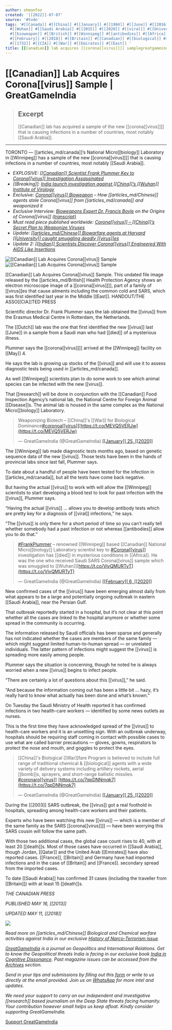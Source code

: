 ```yaml
---
author: ohmanfoo
created: '[[2022]]-07-07'
source: '#todo'
tags: '#[[Canada]] #[[China]] #[[January]] #[[1984]] #[[June]] #[[2016]] #[[indian]] #[[Disease]] #[[May]] #[[France]] #[[biology]]
  #[[Wuhan]] #[[Saudi Arabia]] #[[2015]] #[[2020]] #[[viral]] #[[University]] #[[bomb]] #[[Dutch]] #[[death]] #[[2003]] #[[Indian]]
  #[[bioweapon]] #[[British]] #[[Winnipeg]] #[[antibodies]] #[[Africa]] #[[died]] #[[Breaking]] #[[2013]] #[[corona[[virus]]]]
  #[[February]] #[[2018]] #[[Britain]] #[[Canadian]] #[[biological]] #[[Qatar]] #[[Chinese]] #[[virus]] #[[research]]
  #[[1732]] #[[CIA]] #[[War]] #[[Emirates]] #[[East]] '
title: [[Canadian]] lab acquires [[corona[[virus]]]] samplegreatgameindia.md
---
```


# [[Canadian]] Lab Acquires Corona[[virus]] Sample | GreatGameIndia

> ## Excerpt
> [[Canadian]] lab has acquired a sample of the new [[corona[[virus]]]] that is causing infections in a number of countries, most notably [[Saudi Arabia]].

---
TORONTO — [[articles_md/canada]]’s National Micro[[biology]] Laboratory in [[Winnipeg]] has a sample of the new [[corona[[virus]]]] that is causing infections in a number of countries, most notably [[Saudi Arabia]].

-   _EXPLOSIVE: [[[Canadian]] Scientist Frank Plummer Key to Corona[[virus]] Investigation Assassinated](https://greatgameindia.com/frank-plummer-canadian-lab-scientist-key-to-[[corona[[virus]]]]-investigation-assassinated/)_
-   _[[Breaking]]: [India launch investigation against [[China]]’s [[Wuhan]] Institute of Virology](https://greatgameindia.com/[[corona[[virus]]]]-india-to-investigate-wuhan-institute-of-virology/)_
-   _Exclusive: [Corona[[virus]] Bioweapon](https://greatgameindia.com/[[corona[[virus]]]]-[[bioweapon]]/) – How [[articles_md/Chinese]] agents stole Corona[[virus]] from [[articles_md/canada]] and weaponized it_
-   _Exclusive Interview: [Bioweapons Expert Dr. Francis Boyle](https://greatgameindia.com/dr-francis-boyle-creator-of-[[bioweapon]]s-act-says-[[corona[[virus]]]]-is-[[biological]]-warfare-weapon/) on the Origins of Corona[[virus]] [(transcript)](https://greatgameindia.com/transcript-[[bioweapon]]s-expert-dr-francis-boyle-on-[[corona[[virus]]]]/)_
-   _Must read piece published worldwide: [Corona[[virus]] – [[China]]’s Secret Plan to Weaponize Viruses](https://greatgameindia.com/[[corona[[virus]]]]-chinas-secret-plan-to-weaponize-[[virus]]es/)_
-   _Update:_ [_[[articles_md/Chinese]] Biowarfare agents at Harvard [[University]] caught smuggling deadly [[virus]]es_](https://greatgameindia.com/chinese-biowarfare-agents-at-harvard-university-caught-smuggling-[[virus]]es/)
-   _Update 2: [[[Indian]] Scientists Discover Corona[[virus]] Engineered With AIDS Like Insertions](https://greatgameindia.com/[[indian]]-scientists-discover-[[corona[[virus]]]]-engineered-with-aids-like-insertions/)_

![[[Canadian]] Lab Acquires Corona[[virus]] Sample](https://i1.wp.com/greatgameindia.com/wp-content/uploads/[[2020]]/01/[[Canadian]]-Lab-Acquires-Corona[[virus]]-Sample-1024x706.jpeg?resize=696%2C480&is-pending-load=1)![[[Canadian]] Lab Acquires Corona[[virus]] Sample](https://i1.wp.com/greatgameindia.com/wp-content/uploads/[[2020]]/01/[[Canadian]]-Lab-Acquires-Corona[[virus]]-Sample-1024x706.jpeg?resize=696%2C480)

[[Canadian]] Lab Acquires Corona[[virus]] Sample. This undated file image released by the [[articles_md/British]] Health Protection Agency shows an electron microscope image of a [[corona[[virus]]]], part of a family of [[virus]]es that cause ailments including the common cold and SARS, which was first identified last year in the Middle [[East]]. HANDOUT/THE ASSO[[CIA]]TED PRESS

Scientific director Dr. Frank Plummer says the lab obtained the [[virus]] from the Erasmus Medical Centre in Rotterdam, the Netherlands.

The [[Dutch]] lab was the one that first identified the new [[virus]] last [[June]] in a sample from a Saudi man who had [[died]] of a mysterious illness.

Plummer says the [[corona[[virus]]]] arrived at the [[Winnipeg]] facility on [[May]] 4.

He says the lab is growing up stocks of the [[virus]] and will use it to assess diagnostic tests being used in [[articles_md/canada]].

As well [[Winnipeg]] scientists plan to do some work to see which animal species can be infected with the new [[virus]].

That [[research]] will be done in conjunction with the [[Canadian]] Food Inspection Agency’s national lab, the National Centre for Foreign Animal [[Disease]]s. The animal lab is housed in the same complex as the National Micro[[biology]] Laboratory.

> Weaponizing Biotech – [[China]]'s [[War]] for Biological Dominance[#coronoa[[virus]]](https://twitter.com/hashtag/coronoa[[virus]]?src=hash&ref_src=twsrc%5Etfw)[https://t.co/MEVQ5VERJw](https://t.co/MEVQ5VERJw)
> 
> — GreatGameIndia (@GreatGameIndia) [[[January]] 25, [[2020]]](https://twitter.com/GreatGameIndia/status/1221047594304135168?ref_src=twsrc%5Etfw)

The [[Winnipeg]] lab made diagnostic tests months ago, based on genetic sequence data of the new [[virus]]. Those tests have been in the hands of provincial labs since last fall, Plummer says.

To date about a handful of people have been tested for the infection in [[articles_md/canada]], but all the tests have come back negative.

But having the actual [[virus]] to work with will allow the [[Winnipeg]] scientists to start developing a blood test to look for past infection with the [[virus]], Plummer says.

“Having the actual [[virus]] … allows you to develop antibody tests which are pretty key for a diagnosis of [[viral]] infections,” he says.

“The [[virus]] is only there for a short period of time so you can’t really tell whether somebody had a past infection or not whereas [[antibodies]] allow you to do that.”

> [#FrankPlummer](https://twitter.com/hashtag/FrankPlummer?src=hash&ref_src=twsrc%5Etfw) – renowned [[Winnipeg]] based [[Canadian]] National Micro[[biology]] Laboratory scientist key to [#Corona[[virus]]](https://twitter.com/hashtag/Corona[[virus]]?src=hash&ref_src=twsrc%5Etfw) investigation has [[died]] in mysterious conditions in [[Africa]]. He was the one who received Saudi SARS Corona[[virus]] sample which was smuggled to [[Wuhan]][https://t.co/VjvQMURTyT](https://t.co/VjvQMURTyT)
> 
> — GreatGameIndia (@GreatGameIndia) [[[February]] 6, [[2020]]](https://twitter.com/GreatGameIndia/status/12252962976[[1732]]6081?ref_src=twsrc%5Etfw)

New confirmed cases of the [[virus]] have been emerging almost daily from what appears to be a large and potentially ongoing outbreak in eastern [[Saudi Arabia]], near the Persian Gulf.

That outbreak reportedly started in a hospital, but it’s not clear at this point whether all the cases are linked to the hospital anymore or whether some spread in the community is occurring.

The information released by Saudi officials has been sparse and generally has not indicated whether the cases are members of the same family — which might suggest limited human-to-human spread — or unrelated individuals. The latter pattern of infections might suggest the [[virus]] is spreading more easily among people.

Plummer says the situation is concerning, though he noted he is always worried when a new [[virus]] begins to infect people.

“There are certainly a lot of questions about this [[virus]],” he said.

“And because the information coming out has been a little bit … hazy, it’s really hard to know what actually has been done and what’s known.”

On Tuesday the Saudi Ministry of Health reported it has confirmed infections in two health-care workers — identified by some news outlets as nurses.

This is the first time they have acknowledged spread of the [[virus]] to health-care workers and it is an unsettling sign. With an outbreak underway, hospitals should be requiring staff coming in contact with possible cases to use what are called barrier precautions — gloves, gowns, respirators to protect the nose and mouth, and goggles to protect the eyes.

> [[China]]'s Biological [[War]]fare Program is believed to include full range of traditional chemical & [[biological]] agents with a wide variety of delivery systems including artillery rockets, aerial [[bomb]]s, sprayers, and short-range ballistic missiles. [#coronaro[[virus]]](https://twitter.com/hashtag/coronaro[[virus]]?src=hash&ref_src=twsrc%5Etfw) [https://t.co/7qpDNNmqk7](https://t.co/7qpDNNmqk7)
> 
> — GreatGameIndia (@GreatGameIndia) [[[January]] 25, [[2020]]](https://twitter.com/GreatGameIndia/status/122094944476356[[1984]]?ref_src=twsrc%5Etfw)

During the [[2003]] SARS outbreak, the [[virus]] got a real foothold in hospitals, spreading among health-care workers and their patients.

Experts who have been watching this new [[virus]] — which is a member of the same family as the SARS [[corona[[virus]]]] — have been worrying this SARS cousin will follow the same path.

With those two additional cases, the global case count rises to 40, with at least 20 [[death]]s. Most of those cases have occurred in [[Saudi Arabia]], though Jordan, [[Qatar]] and the United Arab [[Emirates]] have also reported cases. [[France]], [[Britain]] and Germany have had imported infections and in the case of [[Britain]] and [[France]]. secondary spread from the imported cases.

To date [[Saudi Arabia]] has confirmed 31 cases (including the traveller from [[Britain]]) with at least 15 [[death]]s.

_THE CANADIAN PRESS_

_PUBLISHED MAY 16, [[2013]]_

_UPDATED MAY 11, [[2018]]_

[![](https://i0.wp.com/greatgameindia.com/wp-content/uploads/[[2015]]/12/GreatGameIndia-Magazine-Apr-Jun-[[2016]]-Issue-Web.jpg?resize=255%2C330)](https://greatgameindia.com/subscribe/)

_Read more on [[articles_md/Chinese]] Biological and Chemical warfare activities against India in our exclusive [History of Narco-Terrorism issue](https://greatgameindia.com/subscribe/)._

_[GreatGameIndia](https://greatgameindia.com/) is_ _a journal on Geopolitics and International Relations. Get to know the Geopolitical threats India is facing in our exclusive book [India in Cognitive Dissonance](https://notionpress.com/read/india-in-cognitive-dissonance). Past magazine issues can be accessed from the [Archives](https://greatgameindia.com/subscribe/) section._

_Send in your tips and submissions by filling out this [form](https://greatgameindia.com/contact-us/) or write to us directly at the email provided._ _Join us on [WhatsApp](https://tinyurl.com/GGIUpdates) for more intel and updates._

_We need your support to carry on our independent and investigative [[research]] based journalism on the Deep State threats facing humanity. Your contribution however small helps us keep afloat. Kindly consider supporting GreatGameIndia._

[Support GreatGameIndia](https://greatgameindia.com/donate/)
